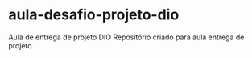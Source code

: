 # aula-desafio-projeto-dio
Aula de entrega de projeto DIO
Repositório criado para aula entrega de projeto
